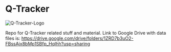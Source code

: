 # Q-Tracker

![Q-Tracker-Logo](https://github.com/uva-spin/Q-Tracker/assets/81428951/0b5f4a6e-13a1-4021-94c9-050964e1fe0a)

Repo for Q-Tracker related stuff and material. Link to Google Drive with data files is: https://drive.google.com/drive/folders/1ZRD7b3uO2-FBssAjx8bMp1SBfp_HqIhh?usp=sharing
